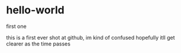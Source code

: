 # hello-world
first one 

this is a first ever shot at github, im kind of confused
hopefully itll get clearer as the time passes
